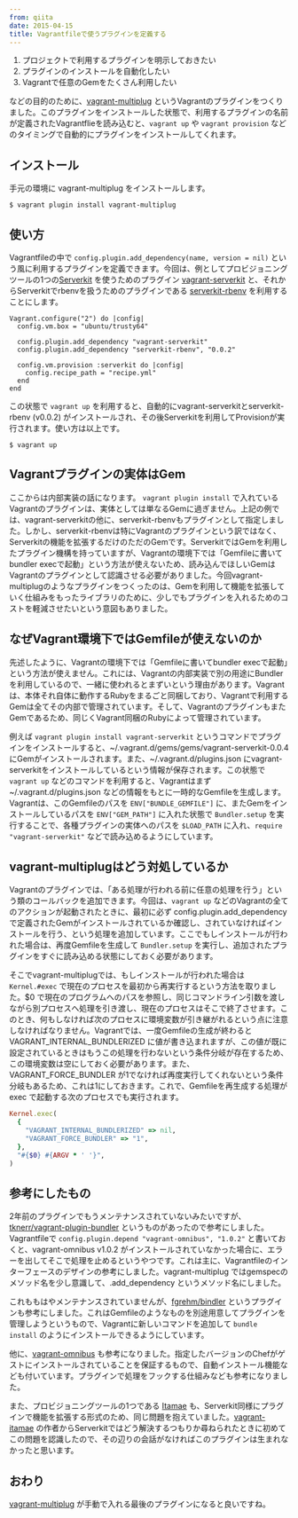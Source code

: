 ```yaml
---
from: qiita
date: 2015-04-15
title: Vagrantfileで使うプラグインを定義する
---
```


1. プロジェクトで利用するプラグインを明示しておきたい
2. プラグインのインストールを自動化したい
3. Vagrantで任意のGemをたくさん利用したい

などの目的のために、[vagrant-multiplug](https://github.com/r7kamura/vagrant-multiplug) というVagrantのプラグインをつくりました。このプラグインをインストールした状態で、利用するプラグインの名前が定義されたVagrantflieを読み込むと、`vagrant up` や `vagrant provision` などのタイミングで自動的にプラグインをインストールしてくれます。

## インストール
手元の環境に vagrant-multiplug をインストールします。

```
$ vagrant plugin install vagrant-multiplug
```

## 使い方
Vagrantfileの中で `config.plugin.add_dependency(name, version = nil)` という風に利用するプラグインを定義できます。今回は、例としてプロビジョニングツールの1つの[Serverkit](https://github.com/r7kamura/serverkit) を使うためのプラグイン [vagrant-serverkit](https://github.com/r7kamura/vagrant-serverkit) と、それからServerkitでrbenvを扱うためのプラグインである [serverkit-rbenv](https://github.com/r7kamura/serverkit-rbenv) を利用することにします。

```rb:Vagrantfile
Vagrant.configure("2") do |config|
  config.vm.box = "ubuntu/trusty64"

  config.plugin.add_dependency "vagrant-serverkit"
  config.plugin.add_dependency "serverkit-rbenv", "0.0.2"

  config.vm.provision :serverkit do |config|
    config.recipe_path = "recipe.yml"
  end
end
```

この状態で `vagrant up` を利用すると、自動的にvagrant-serverkitとserverkit-rbenv (v0.0.2) がインストールされ、その後Serverkitを利用してProvisionが実行されます。使い方は以上です。

```
$ vagrant up
```

## Vagrantプラグインの実体はGem
ここからは内部実装の話になります。
`vagrant plugin install` で入れているVagrantのプラグインは、実体としては単なるGemに過ぎません。上記の例では、vagrant-serverkitの他に、serverkit-rbenvもプラグインとして指定しました。しかし、serverkit-rbenvは特にVagrantのプラグインという訳ではなく、Serverkitの機能を拡張するだけのただのGemです。ServerkitではGemを利用したプラグイン機構を持っていますが、Vagrantの環境下では「Gemfileに書いてbundler execで起動」という方法が使えないため、読み込んでほしいGemはVagrantのプラグインとして認識させる必要がありました。今回vagrant-multiplugのようなプラグインをつくったのは、Gemを利用して機能を拡張していく仕組みをもったライブラリのために、少しでもプラグインを入れるためのコストを軽減させたいという意図もありました。

## なぜVagrant環境下ではGemfileが使えないのか
先述したように、Vagrantの環境下では「Gemfileに書いてbundler execで起動」という方法が使えません。これには、Vagrantの内部実装で別の用途にBundlerを利用しているので、一緒に使われるとまずいという理由があります。Vagrantは、本体それ自体に動作するRubyをまるごと同梱しており、Vagrantで利用するGemは全てその内部で管理されています。そして、VagrantのプラグインもまたGemであるため、同じくVagrant同梱のRubyによって管理されています。

例えば `vagrant plugin install vagrant-serverkit` というコマンドでプラグインをインストールすると、~/.vagrant.d/gems/gems/vagrant-serverkit-0.0.4 にGemがインストールされます。また、~/.vagrant.d/plugins.json にvagrant-serverkitをインストールしているという情報が保存されます。この状態で `vagrant up` などのコマンドを利用すると、Vagrantはまず ~/.vagrant.d/plugins.json などの情報をもとに一時的なGemfileを生成します。Vagrantは、このGemfileのパスを `ENV["BUNDLE_GEMFILE"]` に、またGemをインストールしているパスを `ENV["GEM_PATH"]` に入れた状態で `Bundler.setup` を実行することで、各種プラグインの実体へのパスを `$LOAD_PATH` に入れ、`require "vagrant-serverkit"` などで読み込めるようにしています。

## vagrant-multiplugはどう対処しているか
Vagrantのプラグインでは、「ある処理が行われる前に任意の処理を行う」という類のコールバックを追加できます。今回は、`vagrant up` などのVagrantの全てのアクションが起動されたときに、最初に必ず config.plugin.add_dependency で定義されたGemがインストールされているか確認し、されていなければインストールを行う、という処理を追加しています。ここでもしインストールが行われた場合は、再度Gemfileを生成して `Bundler.setup` を実行し、追加されたプラグインをすぐに読み込める状態にしておく必要があります。

そこでvagrant-multiplugでは、もしインストールが行われた場合は `Kernel.#exec` で現在のプロセスを最初から再実行するという方法を取りました。$0 で現在のプログラムへのパスを参照し、同じコマンドライン引数を渡しながら別プロセスへ処理を引き渡し、現在のプロセスはそこで終了させます。このとき、何もしなければ次のプロセスに環境変数が引き継がれるという点に注意しなければなりません。Vagrantでは、一度Gemfileの生成が終わると VAGRANT_INTERNAL_BUNDLERIZED に値が書き込まれますが、この値が既に設定されているときはもうこの処理を行わないという条件分岐が存在するため、この環境変数は空にしておく必要があります。また、VAGRANT_FORCE_BUNDLER が1でなければ再度実行してくれないという条件分岐もあるため、これは1にしておきます。これで、Gemfileを再生成する処理が exec で起動する次のプロセスでも実行されます。

```rb
Kernel.exec(
  {
    "VAGRANT_INTERNAL_BUNDLERIZED" => nil,
    "VAGRANT_FORCE_BUNDLER" => "1",
  },
  "#{$0} #{ARGV * ' '}",
)
```

## 参考にしたもの
2年前のプラグインでもうメンテナンスされていないみたいですが、[tknerr/vagrant-plugin-bundler](https://github.com/tknerr/vagrant-plugin-bundler) というものがあったので参考にしました。Vagrantfileで `config.plugin.depend "vagrant-omnibus", "1.0.2"` と書いておくと、vagrant-omnibus v1.0.2 がインストールされていなかった場合に、エラーを出してそこで処理を止めるというやつです。これは主に、Vagrantfileのインターフェースのデザインの参考にしました。vagrant-multiplug ではgemspecのメソッド名を少し意識して、.add_dependency というメソッド名にしました。

これももはやメンテナンスされていませんが、[fgrehm/bindler](https://github.com/fgrehm/bindler) というプラグインも参考にしました。これはGemfileのようなものを別途用意してプラグインを管理しようというもので、Vagrantに新しいコマンドを追加して `bundle install` のようにインストールできるようにしています。

他に、[vagrant-omnibus](https://github.com/chef/vagrant-omnibus) も参考になりました。指定したバージョンのChefがゲストにインストールされていることを保証するもので、自動インストール機能なども付いています。プラグインで処理をフックする仕組みなども参考になりました。

また、プロビジョニングツールの1つである [Itamae](https://github.com/itamae-kitchen/itamae) も、Serverkit同様にプラグインで機能を拡張する形式のため、同じ問題を抱えていました。[vagrant-itamae](https://github.com/chiastolite/vagrant-itamae) の作者からServerkitではどう解決するつもりか尋ねられたときに初めてこの問題を認識したので、その辺りの会話がなければこのプラグインは生まれなかったと思います。

## おわり
[vagrant-multiplug](https://github.com/r7kamura/vagrant-multiplug) が手動で入れる最後のプラグインになると良いですね。
